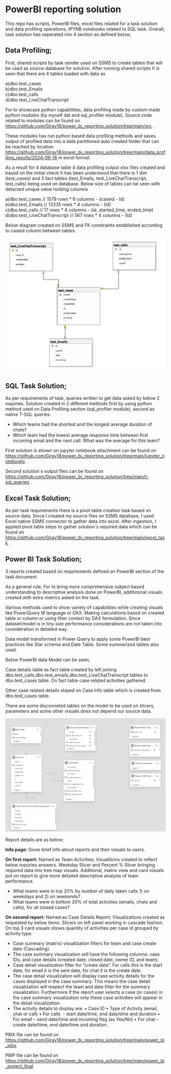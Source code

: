# PowerBI reporting solution
This repo has scripts, PowerBI files, excel files related for a task solution and data profiling operations, IPYNB notebooks related to SQL task.
Overall, task solution has seperated into 4 section as defined below,

## Data Profiling;
First, shared scripts by task sender used on SSMS to create tables that will be used as source database for solution. After running shared scripts It is seen that there are 4 tables loaded with data as

a)dbo.test_cases <br>
b)dbo.test_Emails <br>
c)dbo.test_calls <br>
d)dbo.test_LiveChatTranscript <br>

For to showcase python capabilities, data profiling made by custom made python modules (by myself dat and sql_profiler module). Source code related to modules can be found on https://github.com/Giray18/power_bi_reporting_solution/tree/main/src .

These modules has run python based data profiling methods and saves output of profiled data into a date partitioned auto created folder that can be reached by location https://github.com/Giray18/power_bi_reporting_solution/tree/main/data_profiling_results/2024-08-16 in excel format. 

As a result for 4 database table 4 data profiling output xlsx files created and based on the initial check It has been understood that there is 1 dim (test_cases) and 3 fact tables (test_Emails, test_LiveChatTranscript, test_calls) being used on database. Below size of tables can be seen with detected unique value holding columns

a)dbo.test_cases // 1579 rows * 6 columns - (caseid - Id) <br>
b)dbo.test_Emails // 13335 rows * 4 columns - (Id) <br>
c)dbo.test_calls // 17 rows * 4 columns - (id, started_time, ended_time) <br>
d)dbo.test_LiveChatTranscript // 567 rows * 4 columns - (Id) <br>

Below diagram created on SSMS and FK constraints established according to caseid column between tables.

![picture alt](data_profiling_results/db_diagram.JPG) 


## SQL Task Solution;
As per requirements of task, queries written to get data asked by below 2 inquiries. Solution created in 2 different methods first by using python method used on Data Profiling section (sql_profiler module), second as native T-SQL queries.

* Which teams had the shortest and the longest average duration of chats?
* Which team had the lowest average response time between first incoming email and the next call. What was the average for this team?

First solution is shown on jupyter notebook attachment can be found on https://github.com/Giray18/power_bi_reporting_solution/tree/main/jupyter_notebooks .

Second solution`s output files can be found on https://github.com/Giray18/power_bi_reporting_solution/tree/main/t-sql_queries .

## Excel Task Solution;
As per task requirements there is a pivot table creation task based on source data. Since I created my source files on SSMS database, I used Excel native SSMS connector to gather data into excel. After ingestion, I applied pivot table steps to gather solution`s required data which can be found on https://github.com/Giray18/power_bi_reporting_solution/tree/main/excel_task .

## Power BI Task Solution;
3 reports created based on requirements defined on PowerBI section of the task document. <br>

As a general rule; For to bring more comprehensive subject based understanding to descriptive analysis done on PowerBI, additionnal visuals created with extra metrics asked on the task.

Various methods used to show variety of capabilities while creating visuals like PowerQuery M language or DAX. Making calculations based on created table or column or using filter context by DAX formulation. Since dataset/model is in tiny size performance considerations are not taken into consideration in detailed way.

Data model transformed in Power Query to apply some PowerBI best practices like Star schema and Date Table. Some summarized tables also used.

Below PowerBI data Model can be seen;

Case details table as fact table created by left joining dbo.test_calls,dbo.test_emails,dbo.test_LiveChatTranscript tables to dbo.test_cases table. On fact table case related activities gathered.

Other case related details stayed on Case Info table which is created from dbo.test_cases table.

There are some disconneted tables on the model to be used on slicers, parameters and some other visuals does not depend our source data.


![picture alt](power_bi_pbix/data_model.JPG) 

Report details are as below;

**Info page:** Gives brief info about reports and their visuals to users.

**On first report:** Named as Team Activities; Visualitions created to reflect below inquiries answers.
Weekday Slicer and Percent % Slicer bringing required data into tree map visuals.
Additional, matrix view and card visuals put on report to give more detailed descriptive analysis of team performance.

* What teams were in top 20% by number of daily taken calls 1) on weekdays and 2) on weekends?
* What teams were in bottom 20% of total activities (emails, chats and calls), for all closed cases?

**On second report:** Named as Case Details Report; Visualizations created as requested by below items.
Slicers on left panel working in cascade fashion. On top 3 card visuals shows quantity of activities per case id grouped by activity type.

* Case summary (matrix) visualization filters for team and case create date (Cascading). 
* The case summary visualization will have the following columns: case IDs, and case details (created date, closed date, owner ID, and team). 
* Case detail visualization filter for “create date”. For calls this is the start date, for email it is the sent date, for chat it is the create date.
* The case detail visualization will display case activity details for the cases displayed in the case summary. This means the case detail visualization will respect the team and date filter for the summary visualization. Furthermore if the report user selects a case (or cases) in the case summary visualization only these case activities will appear in the detail visualization.
* The activity details to display are:
	• Case ID
	• Type of Activity (email, chat or call)
	• For calls  - start date/time, end date/time and duration
	• For email – send date/time and incoming flag (as Yes/No)
	• For chat – create date/time, end date/time and duration.

PBIX file can be found on https://github.com/Giray18/power_bi_reporting_solution/tree/main/power_bi_pbix

PBIP file can be found on https://github.com/Giray18/power_bi_reporting_solution/tree/main/power_bi_project_final
